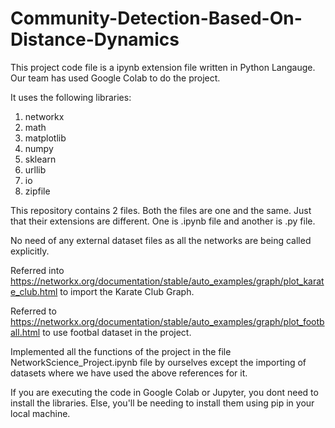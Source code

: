 # Community-Detection-Based-On-Distance-Dynamics


This project code file is a ipynb extension file written in Python Langauge.
Our team has used Google Colab to do the project.

It uses the following libraries:

1. networkx
2. math
3. matplotlib
4. numpy
5. sklearn
6. urllib
7. io
8. zipfile

This repository contains 2 files. Both the files are one and the same. Just that their extensions are different. One is .ipynb file and another is .py file.

No need of any external dataset files as all the networks are being called explicitly.

Referred into https://networkx.org/documentation/stable/auto_examples/graph/plot_karate_club.html to import the Karate Club Graph.

Referred to https://networkx.org/documentation/stable/auto_examples/graph/plot_football.html to use footbal dataset in the project.


Implemented all the functions of the project in the file NetworkScience_Project.ipynb file by ourselves except the importing of datasets where we have used the above references for it.


If you are executing the code in Google Colab or Jupyter, you dont need to install the libraries. Else, you'll be needing to install them using pip in your local machine.
